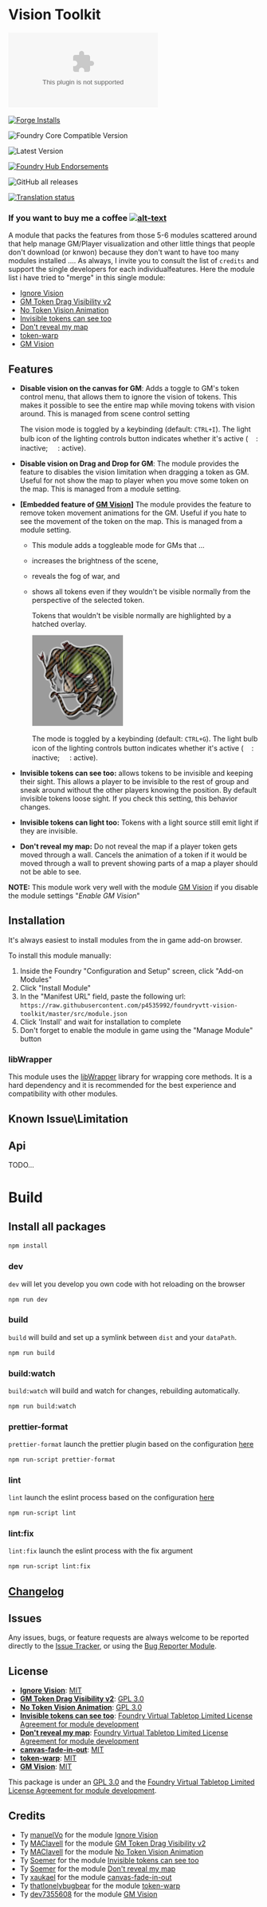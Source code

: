 # Vision Toolkit

![Latest Release Download Count](https://img.shields.io/github/downloads/p4535992/foundryvtt-vision-toolkit/latest/module.zip?color=2b82fc&label=DOWNLOADS&style=for-the-badge)

[![Forge Installs](https://img.shields.io/badge/dynamic/json?label=Forge%20Installs&query=package.installs&suffix=%25&url=https%3A%2F%2Fforge-vtt.com%2Fapi%2Fbazaar%2Fpackage%2Fvision-toolkit&colorB=006400&style=for-the-badge)](https://forge-vtt.com/bazaar#package=vision-toolkit)

![Foundry Core Compatible Version](https://img.shields.io/badge/dynamic/json.svg?url=https%3A%2F%2Fraw.githubusercontent.com%2Fp4535992%2Ffoundryvtt-vision-toolkit%2Fmaster%2Fsrc%2Fmodule.json&label=Foundry%20Version&query=$.compatibility.verified&colorB=orange&style=for-the-badge)

![Latest Version](https://img.shields.io/badge/dynamic/json.svg?url=https%3A%2F%2Fraw.githubusercontent.com%2Fp4535992%2Ffoundryvtt-vision-toolkit%2Fmaster%2Fsrc%2Fmodule.json&label=Latest%20Release&prefix=v&query=$.version&colorB=red&style=for-the-badge)

[![Foundry Hub Endorsements](https://img.shields.io/endpoint?logoColor=white&url=https%3A%2F%2Fwww.foundryvtt-hub.com%2Fwp-json%2Fhubapi%2Fv1%2Fpackage%2Fvision-toolkit%2Fshield%2Fendorsements&style=for-the-badge)](https://www.foundryvtt-hub.com/package/vision-toolkit/)

![GitHub all releases](https://img.shields.io/github/downloads/p4535992/foundryvtt-vision-toolkit/total?style=for-the-badge)

[![Translation status](https://weblate.foundryvtt-hub.com/widgets/vision-toolkit/-/287x66-black.png)](https://weblate.foundryvtt-hub.com/engage/vision-toolkit/)

### If you want to buy me a coffee [![alt-text](https://img.shields.io/badge/-Patreon-%23ff424d?style=for-the-badge)](https://www.patreon.com/p4535992)

A module that packs the features from those 5-6 modules scattered around that help manage GM/Player visualization and other little things that people don't download (or knwon) because they don't want to have too many modules installed ....
As always, I invite you to consult the list of `credits` and support the single developers for each individualfeatures.
Here the module list i have tried to "merge" in this single module:

- [Ignore Vision](https://github.com/manuelVo/foundryvtt-ignore-vision/tree/master)
- [GM Token Drag Visibility v2](https://github.com/MAClavell/gm-token-drag-visibility-v2)
- [No Token Vision Animation](https://github.com/MAClavell/No-Token-Vision-Animation/)
- [Invisible tokens can see too](https://github.com/soemer/invisible-tokens-can-see-too)
- [Don't reveal my map](https://github.com/soemer/do-not-reveal-my-map)
- [token-warp](https://github.com/thatlonelybugbear/token-warp)
- [GM Vision](https://github.com/dev7355608/gm-vision)

## Features

- **Disable vision on the canvas for GM**: Adds a toggle to GM's token control menu, that allows them to ignore the vision of tokens. This makes it possible to see the entire map while moving tokens with vision around. This is managed from scene control setting

  The vision mode is toggled by a keybinding (default: `CTRL+I`). The light bulb icon of the lighting controls button indicates whether it's active (<img src="https://raw.githubusercontent.com/FortAwesome/Font-Awesome/6.x/svgs/solid/eye-slash.svg" width="16px" height="16px" style="filter: invert(100%);">: inactive; <img src="https://raw.githubusercontent.com/FortAwesome/Font-Awesome/6.x/svgs/solid/eye.svg" width="16px" height="16px" style="filter: invert(100%);">: active).

- **Disable vision on Drag and Drop for GM**: The module provides the feature to disables the vision limitation when dragging a token as GM. Useful for not show the map to player when you move some token on the map. This is managed from a module setting.

- **[Embedded feature of [GM Vision](https://github.com/dev7355608/gm-vision)]** The module provides the feature to remove token movement animations for the GM. Useful if you hate to see the movement of the token on the map. This is managed from a module setting.

  - This module adds a toggleable mode for GMs that ...
  - increases the brightness of the scene,
  - reveals the fog of war, and
  - shows all tokens even if they wouldn't be visible normally from the perspective of the selected token.

    Tokens that wouldn't be visible normally are highlighted by a hatched overlay.

    ![demo](./wiki/demo.png)

    The mode is toggled by a keybinding (default: `CTRL+G`). The light bulb icon of the lighting controls button indicates whether it's active (<img src="https://raw.githubusercontent.com/FortAwesome/Font-Awesome/6.x/svgs/regular/lightbulb.svg" width="16px" height="16px" style="filter: invert(100%);">: inactive; <img src="https://raw.githubusercontent.com/FortAwesome/Font-Awesome/6.x/svgs/solid/lightbulb.svg" width="16px" height="16px" style="filter: invert(100%);">: active).

- **Invisible tokens can see too:** allows tokens to be invisible and keeping their sight. This allows a player to be invisible to the rest of group and sneak around without the other players knowing the position. By default invisible tokens loose sight. If you check this setting, this behavior changes.

- **Invisible tokens can light too:** Tokens with a light source still emit light if they are invisible.

- **Don't reveal my map:** Do not reveal the map if a player token gets moved through a wall. Cancels the animation of a token if it would be moved through a wall to prevent showing parts of a map a player should not be able to see.

**NOTE:** This module work very well with the module [GM Vision](https://github.com/dev7355608/gm-vision) if you disable the module settings "_Enable GM Vision_"

## Installation

It's always easiest to install modules from the in game add-on browser.

To install this module manually:
1.  Inside the Foundry "Configuration and Setup" screen, click "Add-on Modules"
2.  Click "Install Module"
3.  In the "Manifest URL" field, paste the following url:
`https://raw.githubusercontent.com/p4535992/foundryvtt-vision-toolkit/master/src/module.json`
4.  Click 'Install' and wait for installation to complete
5.  Don't forget to enable the module in game using the "Manage Module" button

### libWrapper

This module uses the [libWrapper](https://github.com/ruipin/fvtt-lib-wrapper) library for wrapping core methods. It is a hard dependency and it is recommended for the best experience and compatibility with other modules.

## Known Issue\Limitation

## Api

TODO...

# Build

## Install all packages

```bash
npm install
```

### dev

`dev` will let you develop you own code with hot reloading on the browser

```bash
npm run dev
```

### build

`build` will build and set up a symlink between `dist` and your `dataPath`.

```bash
npm run build
```

### build:watch

`build:watch` will build and watch for changes, rebuilding automatically.

```bash
npm run build:watch
```

### prettier-format

`prettier-format` launch the prettier plugin based on the configuration [here](./.prettierrc)

```bash
npm run-script prettier-format
```

### lint

`lint` launch the eslint process based on the configuration [here](./.eslintrc.json)

```bash
npm run-script lint
```

### lint:fix

`lint:fix` launch the eslint process with the fix argument

```bash
npm run-script lint:fix
```

## [Changelog](./CHANGELOG.md)

## Issues

Any issues, bugs, or feature requests are always welcome to be reported directly to the [Issue Tracker](https://github.com/p4535992/foundryvtt-vision-toolkit/issues ), or using the [Bug Reporter Module](https://foundryvtt.com/packages/bug-reporter/).

## License

- **[Ignore Vision](https://github.com/manuelVo/foundryvtt-ignore-vision/tree/master)**: [MIT]()
- **[GM Token Drag Visibility v2](https://github.com/MAClavell/gm-token-drag-visibility-v2)**: [GPL 3.0](https://github.com/MAClavell/GM-Token-Drag-Visibility-v2/blob/main/LICENSE)
- **[No Token Vision Animation](https://github.com/MAClavell/No-Token-Vision-Animation)**: [GPL 3.0](https://github.com/MAClavell/No-Token-Vision-Animation/blob/main/LICENSE)
- **[Invisible tokens can see too](https://github.com/soemer/invisible-tokens-can-see-too)**: [Foundry Virtual Tabletop Limited License Agreement for module development](https://foundryvtt.com/article/license/)
- **[Don't reveal my map](https://github.com/soemer/do-not-reveal-my-map)**: [Foundry Virtual Tabletop Limited License Agreement for module development](https://foundryvtt.com/article/license/)
- **[canvas-fade-in-out](https://github.com/xaukael/canvas-fade-in-out)**: [MIT](https://github.com/xaukael/canvas-fade-in-out/blob/main/LICENSE)
- **[token-warp](https://github.com/thatlonelybugbear/token-warp)**: [MIT](https://github.com/thatlonelybugbear/token-warp/blob/main/LICENSE)
- **[GM Vision](https://github.com/dev7355608/gm-vision)**: [MIT](https://github.com/dev7355608/gm-vision/blob/main/LICENSE)

This package is under an [GPL 3.0](LICENSE) and the [Foundry Virtual Tabletop Limited License Agreement for module development](https://foundryvtt.com/article/license/).

## Credits

- Ty [manuelVo](https://github.com/manuelVo/) for the module [Ignore Vision](https://github.com/manuelVo/foundryvtt-ignore-vision/tree/master)
- Ty [MAClavell](https://github.com/MAClavell/) for the module [GM Token Drag Visibility v2](https://github.com/MAClavell/gm-token-drag-visibility-v2)
- Ty [MAClavell](https://github.com/MAClavell/) for the module [No Token Vision Animation](https://github.com/MAClavell/No-Token-Vision-Animation/)
- Ty [Soemer](https://github.com/soemer) for the module [Invisible tokens can see too](https://github.com/soemer/invisible-tokens-can-see-too)
- Ty [Soemer](https://github.com/soemer) for the module [Don't reveal my map](https://github.com/soemer/do-not-reveal-my-map)
- Ty [xaukael](https://github.com/xaukael) for the module [canvas-fade-in-out](https://github.com/xaukael/canvas-fade-in-out)
- Ty [thatlonelybugbear](https://github.com/thatlonelybugbear) for the module [token-warp](https://github.com/thatlonelybugbear/token-warp)
- Ty [dev7355608](https://github.com/dev7355608) for the module [GM Vision](https://github.com/dev7355608/gm-vision)